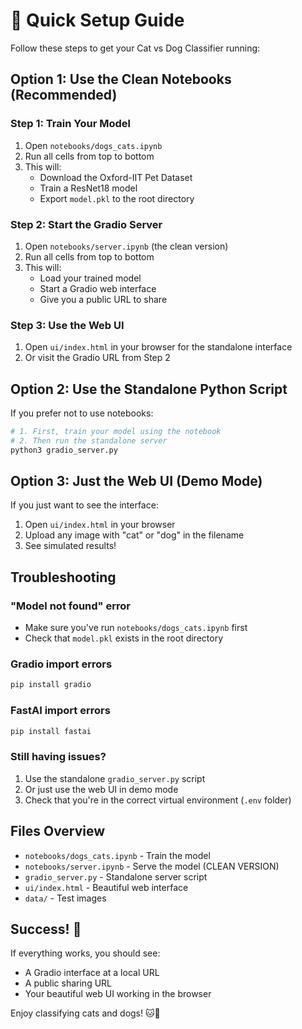 # 🚀 Quick Setup Guide

Follow these steps to get your Cat vs Dog Classifier running:

## Option 1: Use the Clean Notebooks (Recommended)

### Step 1: Train Your Model
1. Open `notebooks/dogs_cats.ipynb`
2. Run all cells from top to bottom
3. This will:
   - Download the Oxford-IIT Pet Dataset
   - Train a ResNet18 model
   - Export `model.pkl` to the root directory

### Step 2: Start the Gradio Server
1. Open `notebooks/server.ipynb` (the clean version)
2. Run all cells from top to bottom
3. This will:
   - Load your trained model
   - Start a Gradio web interface
   - Give you a public URL to share

### Step 3: Use the Web UI
1. Open `ui/index.html` in your browser for the standalone interface
2. Or visit the Gradio URL from Step 2

## Option 2: Use the Standalone Python Script

If you prefer not to use notebooks:

```bash
# 1. First, train your model using the notebook
# 2. Then run the standalone server
python3 gradio_server.py
```

## Option 3: Just the Web UI (Demo Mode)

If you just want to see the interface:

1. Open `ui/index.html` in your browser
2. Upload any image with "cat" or "dog" in the filename
3. See simulated results!

## Troubleshooting

### "Model not found" error
- Make sure you've run `notebooks/dogs_cats.ipynb` first
- Check that `model.pkl` exists in the root directory

### Gradio import errors
```bash
pip install gradio
```

### FastAI import errors
```bash
pip install fastai
```

### Still having issues?
1. Use the standalone `gradio_server.py` script
2. Or just use the web UI in demo mode
3. Check that you're in the correct virtual environment (`.env` folder)

## Files Overview

- `notebooks/dogs_cats.ipynb` - Train the model
- `notebooks/server.ipynb` - Serve the model (CLEAN VERSION)
- `gradio_server.py` - Standalone server script
- `ui/index.html` - Beautiful web interface
- `data/` - Test images

## Success! 🎉

If everything works, you should see:
- A Gradio interface at a local URL
- A public sharing URL
- Your beautiful web UI working in the browser

Enjoy classifying cats and dogs! 🐱🐶 